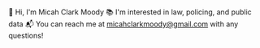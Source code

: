 👋 Hi, I'm Micah Clark Moody
📚 I'm interested in law, policing, and public data
📬 You can reach me at micahclarkmoody@gmail.com with any questions!
